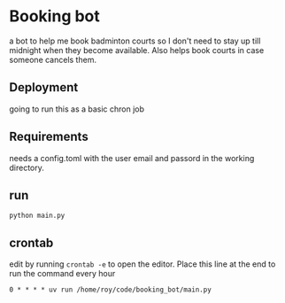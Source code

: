 # Booking bot
a bot to help me book badminton courts so I don't need to stay up till midnight when they become available.
Also helps book courts in case someone cancels them. 

## Deployment
going to run this as a basic chron job

## Requirements
needs a config.toml with the user email and passord in the working directory.

## run
```
python main.py
```
## crontab
edit by running `crontab -e` to open the editor.
Place this line at the end to run the command every hour
```
0 * * * * uv run /home/roy/code/booking_bot/main.py 
```
